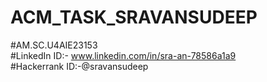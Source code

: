 # ACM_TASK_SRAVANSUDEEP<br>
#AM.SC.U4AIE23153 <br>
#LinkedIn ID:- www.linkedin.com/in/sra-an-78586a1a9 <br>
#Hackerrank ID:-@sravansudeep <br>
